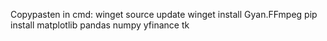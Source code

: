 Copypasten in cmd:
winget source update
winget install Gyan.FFmpeg
pip install matplotlib pandas numpy yfinance tk
